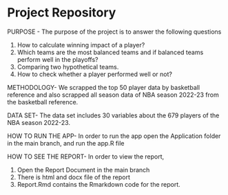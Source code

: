 # Project Repository

PURPOSE - 
The purpose of the project is to answer the following questions
1. How to calculate winning impact of a player?
2. Which teams are the most balanced teams and if balanced teams perform well in the playoffs?
3.	Comparing two hypothetical teams.
4.	How to check whether a player performed well or not?



METHODOLOGY-
We scrapped the top 50 player data by basketball reference and also scrapped all season data of NBA season 2022-23 from the basketball reference.



DATA SET-
The data set includes 30 variables about the 679 players of the NBA season 2022-23.


HOW TO RUN THE APP-
In order to run the app open the Application folder in the main branch, and run the app.R file

HOW TO SEE THE REPORT-
In order to view the report,
1. Open the Report Document in the main branch
2. There is html and docx file of the report
3. Report.Rmd contains the Rmarkdown code for the report.
 
